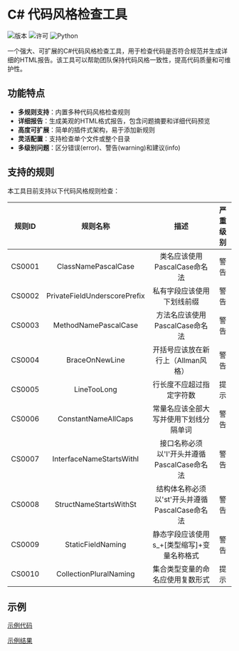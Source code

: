 # C# 代码风格检查工具

![版本](https://img.shields.io/badge/%E7%89%88%E6%9C%AC-1.0.0-blue.svg)
![许可](https://img.shields.io/badge/%E8%AE%B8%E5%8F%AF-MIT-green.svg)
![Python](https://img.shields.io/badge/Python-3.6+-yellow.svg)

一个强大、可扩展的C#代码风格检查工具，用于检查代码是否符合规范并生成详细的HTML报告。该工具可以帮助团队保持代码风格一致性，提高代码质量和可维护性。

## 功能特点

- **多规则支持**：内置多种代码风格检查规则
- **详细报告**：生成美观的HTML格式报告，包含问题摘要和详细代码预览
- **高度可扩展**：简单的插件式架构，易于添加新规则
- **灵活配置**：支持检查单个文件或整个目录
- **多级别问题**：区分错误(error)、警告(warning)和建议(info)

## 支持的规则

本工具目前支持以下代码风格规则检查：

| 规则ID |           规则名称           |                      描述                      | 严重级别 |
| :----: | :--------------------------: | :--------------------------------------------: | :------: |
| CS0001 |     ClassNamePascalCase      |          类名应该使用PascalCase命名法          |   警告   |
| CS0002 | PrivateFieldUnderscorePrefix |           私有字段应该使用下划线前缀           |   警告   |
| CS0003 |     MethodNamePascalCase     |         方法名应该使用PascalCase命名法         |   警告   |
| CS0004 |        BraceOnNewLine        |       开括号应该放在新行上（Allman风格）       |   警告   |
| CS0005 |         LineTooLong          |            行长度不应超过指定字符数            |   提示   |
| CS0006 |     ConstantNameAllCaps      |     常量名应该全部大写并使用下划线分隔单词     |   警告   |
| CS0007 |   InterfaceNameStartsWithI   |  接口名称必须以'I'开头并遵循PascalCase命名法   |   警告   |
| CS0008 |    StructNameStartsWithSt    | 结构体名称必须以'st'开头并遵循PascalCase命名法 |   警告   |
| CS0009 |      StaticFieldNaming       |   静态字段应该使用s_+[类型缩写]+变量名称格式   |   警告   |
| CS0010 |    CollectionPluralNaming    |        集合类型变量的命名应使用复数形式        |   提示   |

## 示例

[示例代码](example\StyleRulesTest.cs)

[示例结果](example\csharp_style_report)

